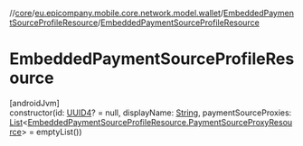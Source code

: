 //[core](../../../index.md)/[eu.epicompany.mobile.core.network.model.wallet](../index.md)/[EmbeddedPaymentSourceProfileResource](index.md)/[EmbeddedPaymentSourceProfileResource](-embedded-payment-source-profile-resource.md)

# EmbeddedPaymentSourceProfileResource

[androidJvm]\
constructor(id: [UUID4](../../eu.epicompany.mobile.core.datatypes/index.md#545543244%2FClasslikes%2F-1060529556)? = null, displayName: [String](https://kotlinlang.org/api/latest/jvm/stdlib/kotlin/-string/index.html), paymentSourceProxies: [List](https://kotlinlang.org/api/latest/jvm/stdlib/kotlin.collections/-list/index.html)&lt;[EmbeddedPaymentSourceProfileResource.PaymentSourceProxyResource](-payment-source-proxy-resource/index.md)&gt; = emptyList())
